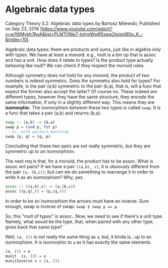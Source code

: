 # Algebraic data types

Category Theory 5.2: Algebraic data types
by Bartosz Milewski, Published on Sep 23, 2016
[https://www.youtube.com/watch?v=w1WMykh7AxA&list=PLMTONe7-tohmWwR5sew2lqixoI90o_K_-&index=10]


Algebraic data types: there are products and sums, just like in algebra only with types. We have at least a monoid: e.g., mult is a bin op that is assoc and has a unit. How does it relate to types? Is the product type actually behaving like mult? We can check if they respect the monoid rules.

Although symmetry does not hold for any monoid, the product of two numbers is indeed symmetric. Does the symmetry also hold for types? For example, is the pair (a,b) symmetric to the pair (b,a), that is, will a func that expect the former also accept the latter? Of course no. These indeed are different types, however they have the same structure, they encode the same information, if only in a slightly different way. This means they are **isomorphic**. The isomorphism between these two types is called `swap`. It is a func that takes a pair (a,b) and returns (b,a):

```hs
swap :: (a,b) -> (b,a)
swap p = (snd p, fst p)
-- or, with pattern matching
swap (p, q) = (q, p)
```

Concluding that these two pairs are not really symmetric, but they are symmetric *up to an isomorphism*.

The next req is that, for a monoid, the product has to be assoc. What is assoc wrt pairs? If we have a pair `((a,b), c)`, it is obviously different from the pair `(a, (b,c))`, but can we do something to rearrange it in order to write it as an isomorphism? Why, yes.

```hs
assoc :: ((a,b),c) -> (a,(b,c))
assoc ((p,q),r) = (p,(q,r))
```

In order to be an isomorphism the arrows must have an inverse. Sure enough, swap is inverse of swap: `swap $ swap p == p`.

So, this "mult of types" is assoc...Now, we need to see if there's a unit type. Namely, what would be the type, that, when paired with any other type, gives back that same type?

Well, `(a, ())` is not really the same thing as `a`, but, it kinda is...up to an isomorphism. It is isomorphic to `a` as it has exactly the same elements.

```hs
(a, ()) ≈ a
munit  (x, ()) = x
munitInverse x = (x, ())
```
